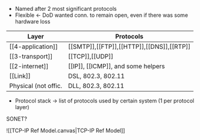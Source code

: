 * Named after 2 most significant protocols
* Flexible <- DoD wanted conn. to remain open, even if there was some hardware loss

|Layer|Protocols|
|-|-|
|[[4-application]]|[[SMTP]],[[FTP]],[[HTTP]],[[DNS]],[[RTP]]|
|[[3-transport]]|[[TCP]],[[UDP]]|
|[[2-internet]]|[[IP]], [[ICMP]], and some helpers|
|[[Link]]|DSL, 802.3, 802.11|
|Physical (not offic.|DLL, 802.3, 802.11|
* Protocol stack -> list of protocols used by certain system (1 per protocol layer)

SONET?


![[TCP-IP Ref Model.canvas|TCP-IP Ref Model]]